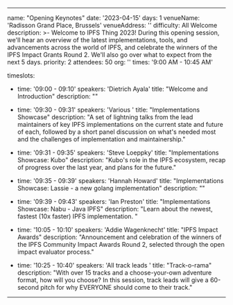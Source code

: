 ---

name: "Opening Keynotes"
date: '2023-04-15'
days: 1
venueName: 'Radisson Grand Place, Brussels'
venueAddress: ''
difficulty: All Welcome
description: >-
  Welcome to IPFS Thing 2023! During this opening session, we'll hear an overview of the latest implementations, tools, and advancements across the world of IPFS, and celebrate the winners of the IPFS Impact Grants Round 2. We'll also go over what to expect from the next 5 days.
priority: 2
attendees: 50
org: ''
times: '9:00 AM - 10:45 AM'

timeslots:
  - time: '09:00 - 09:10'
    speakers: 'Dietrich Ayala'
    title: "Welcome and Introduction"
    description: ""

  - time: '09:30 - 09:31'
    speakers: 'Various '
    title: "Implementations Showcase"
    description: "A set of lightning talks from the lead maintainers of key IPFS implementations on the current state and future of each, followed by a short panel discussion on what's needed most and the challenges of implementation and maintainership."

  - time: '09:31 - 09:35'
    speakers: 'Steve Loeppky'
    title: "Implementations Showcase: Kubo"
    description: "Kubo's role in the IPFS ecosystem, recap of progress over the last year, and plans for the future."

  - time: '09:35 - 09:39'
    speakers: 'Hannah Howard'
    title: "Implementations Showcase: Lassie - a new golang implementation"
    description: ""

  - time: '09:39 - 09:43'
    speakers: 'Ian Preston'
    title: "Implementations Showcase: Nabu - Java IPFS"
    description: "Learn about the newest, fastest (10x faster) IPFS implementation. "

  - time: '10:05 - 10:10'
    speakers: 'Addie Wagenknecht'
    title: "IPFS Impact Awards"
    description: "Announcement and celebration of the winners of the IPFS Community Impact Awards Round 2, selected through the open impact evaluator process."

  - time: '10:25 - 10:40'
    speakers: 'All track leads '
    title: "Track-o-rama"
    description: "With over 15 tracks and a choose-your-own adventure format, how will you choose? In this session, track leads will give a 60-second pitch for why EVERYONE should come to their track."

---